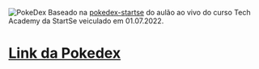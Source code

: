 ![PokeDex](https://www.freeiconspng.com/thumbs/pokeball-png/file-pokeball-png-0.png)
Baseado na [pokedex-startse](https://github.com/jorgefelipecunha/pokedex-startse) do aulão ao vivo do curso Tech Academy da StartSe veiculado em 01.07.2022.
# [Link da Pokedex](joaoviss.github.io/)